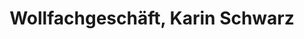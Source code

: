 ---
title: "Wollfachgeschäft, Karin Schwarz"
url: /altdorf-b-nuernberg/wollfachgeschaeft-karin-schwarz/
shop: Textil
---